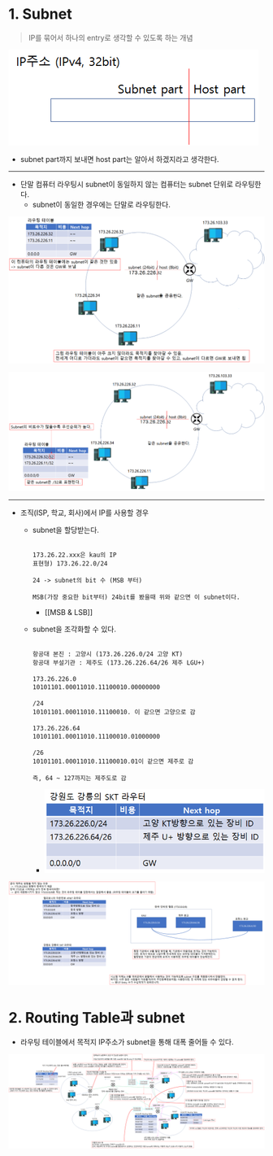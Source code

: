 # 1. Subnet

> IP를 묶어서 하나의 entry로 생각할 수 있도록 하는 개념

![](/bin/Network_image/network_7_1.png)

- subnet part까지 보내면 host part는 알아서 하겠지라고 생각한다.

---

- 단말 컴퓨터 라우팅시 subnet이 동일하지 않는 컴퓨터는 subnet 단위로 라우팅한다.
	- subnet이 동일한 경우에는 단말로 라우팅한다.

![](/bin/Network_image/network_7_3.png)

![](/bin/Network_image/network_7_4.png)

---

- 조직(ISP, 학교, 회사)에서 IP를 사용할 경우
	- subnet을 할당받는다.

		```ad-example

		173.26.22.xxx은 kau의 IP
		표현형) 173.26.22.0/24

		24 -> subnet의 bit 수 (MSB 부터)
		
		MSB(가장 중요한 bit부터) 24bit를 봤을때 위와 같으면 이 subnet이다.
		
		```
		- [[MSB & LSB]]
	- subnet을 조각화할 수 있다.
	
		```ad-example

		항공대 본진 : 고양시 (173.26.226.0/24 고양 KT)
		항공대 부설기관 : 제주도 (173.26.226.64/26 제주 LGU+)

		173.26.226.0
		10101101.00011010.11100010.00000000

		/24
		10101101.00011010.11100010. 이 같으면 고양으로 감

		173.26.226.64
		10101101.00011010.11100010.01000000

		/26
		10101101.00011010.11100010.01이 같으면 제주로 감

		즉, 64 ~ 127까지는 제주도로 감

		```
		- ![](/bin/Network_image/network_7_33.png)
		
![](/bin/Network_image/network_7_6.png)

# 2. Routing Table과 subnet

- 라우팅 테이블에서 목적지 IP주소가 subnet을 통해 대폭 줄어들 수 있다.

![](/bin/Network_image/network_7_9.png)
